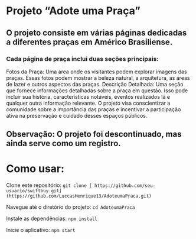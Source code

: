 # Projeto “Adote uma Praça”
## O projeto consiste em várias páginas dedicadas a diferentes praças em Américo Brasiliense.
### Cada página de praça inclui duas seções principais:
Fotos da Praça: Uma área onde os visitantes podem explorar imagens das praças. Essas fotos podem mostrar a beleza natural, a arquitetura, as áreas de lazer e outros aspectos das praças.
Descrição Detalhada: Uma seção que fornece informações detalhadas sobre a praça em questão. Isso pode incluir sua história, características notáveis, eventos realizados lá e qualquer outra informação relevante.
O projeto visa conscientizar a comunidade sobre a importância das praças e incentivar a participação ativa na preservação e cuidado desses espaços públicos.
## Observação: O projeto foi descontinuado, mas ainda serve como um registro.

# Como usar: 

Clone este repositório: `git clone [ https://github.com/seu-usuario/swiftbuy.git](https://github.com/LuccasHenrique13/AdoteumaPraca.git)`

Navegue até o diretório do projeto: `cd AdoteumaPraca`

Instale as dependências: `npm install`

Inicie o aplicativo: `npm start`
